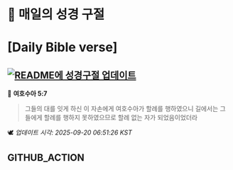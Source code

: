 # 🙏 매일의 성경 구절
# [Daily Bible verse]
## [![README에 성경구절 업데이트](https://github.com/DONGSUKA/first_test/actions/workflows/update-readme-bible.yml/badge.svg)](https://github.com/DONGSUKA/first_test/actions/workflows/update-readme-bible.yml)
<!-- START_BIBLE_VERSE -->
📖 **여호수아 5:7**
> 그들의 대를 잇게 하신 이 자손에게 여호수아가 할례를 행하였으니 길에서는 그들에게 할례를 행하지 못하였으므로 할례 없는 자가 되었음이었더라

🕊️ _업데이트 시각: 2025-09-20 06:51:26 KST_
  <!-- END_BIBLE_VERSE -->
## GITHUB_ACTION
